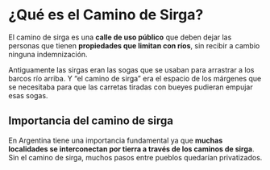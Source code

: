 # ¿Qué es el Camino de Sirga?

El camino de sirga es una **calle de uso público** que deben dejar las personas
que tienen **propiedades que limitan con ríos**, sin recibir a cambio ninguna
indemnización.

Antiguamente las sirgas eran las sogas que se usaban para arrastrar a los barcos
río arriba. Y “el camino de sirga” era el espacio de los márgenes que se
necesitaba para que las carretas tiradas con bueyes pudieran empujar esas sogas.

## Importancia del camino de sirga

En Argentina tiene una importancia fundamental ya que **muchas localidades se
interconectan por tierra a través de los caminos de sirga**. Sin el camino de
sirga, muchos pasos entre pueblos quedarían privatizados.
